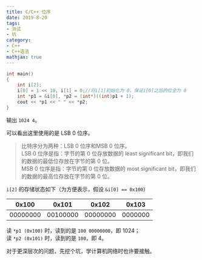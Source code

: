 ```yaml
---
title: C/C++ 位序
date: 2019-8-20
tags:
- 测试
- 坑
category:
- C++
- C++语法
mathjax: true
---
```


```c++
int main()
{
	int i[2];
	i[0] = 1 << 10, i[1] = 0;//将i[1]初始化为 0，保证i[0]之后的位全为 0
	int *p1 = &i[0], *p2 = (int*)((int)p1 + 1);
	cout << *p1 << " " << *p2;
}
```

输出 `1024 4`。

可以看出这里使用的是 LSB 0 位序。

> 比特序分为两种：LSB 0 位序和MSB 0 位序。  
> LSB 0 位序是指：字节的第 0 位存放数据的 least significant bit，即我们的数据的最低位存放在字节的第 0 位。  
> MSB 0 位序是指：字节的第 0 位存放数据的 most significant bit，即我们的数据的最高位存放在字节的第 0 位。

`i[2]` 的存储状态如下（为方便表示，假设 `&i[0] == 0x100`）

0x100|0x101|0x102|0x103
-|-|-|-
00000000|00100000|00000000|0000000

读 `*p1 (0x100)` 时，读到的是 `100 00000000`，即 1024；  
读 `*p2 (0x101)` 时，读到的是 `100`，即 4。

对于更深层次的问题，先挖个坑，学计算机网络时也许要接触。

